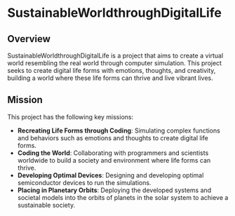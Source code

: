 # SustainableWorldthroughDigitalLife

## Overview
SustainableWorldthroughDigitalLife is a project that aims to create a virtual world resembling the real world through computer simulation. This project seeks to create digital life forms with emotions, thoughts, and creativity, building a world where these life forms can thrive and live vibrant lives.

## Mission
This project has the following key missions:
- **Recreating Life Forms through Coding**:
  Simulating complex functions and behaviors such as emotions and thoughts to create digital life forms.
- **Coding the World**:
  Collaborating with programmers and scientists worldwide to build a society and environment where life forms can thrive.
- **Developing Optimal Devices**:
  Designing and developing optimal semiconductor devices to run the simulations.
- **Placing in Planetary Orbits**:
  Deploying the developed systems and societal models into the orbits of planets in the solar system to achieve a sustainable society.
  


